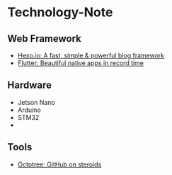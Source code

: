 # Technology-Note
## Web Framework
+ [Hexo.io: A fast, simple & powerful blog framework](https://hexo.io/zh-tw/)
+ [Flutter: Beautiful native apps in record time](https://flutter.dev/)
## Hardware
+ Jetson Nano
+ Arduino
+ STM32
+
## Tools
+ [Octotree: GitHub on steroids](https://www.octotree.io/)
